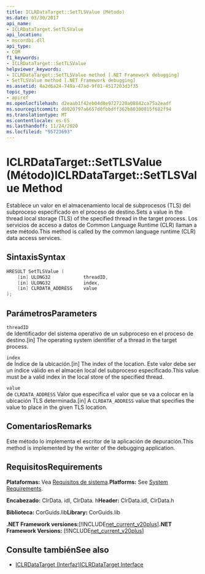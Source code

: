 ```yaml
---
title: ICLRDataTarget::SetTLSValue (Método)
ms.date: 03/30/2017
api_name:
- ICLRDataTarget.SetTLSValue
api_location:
- mscordbi.dll
api_type:
- COM
f1_keywords:
- ICLRDataTarget::SetTLSValue
helpviewer_keywords:
- ICLRDataTarget::SetTLSValue method [.NET Framework debugging]
- SetTLSValue method [.NET Framework debugging]
ms.assetid: 4a2d6a24-749a-47ad-9f01-4517203d3f35
topic_type:
- apiref
ms.openlocfilehash: d2eaab1f42eb04d8e9727220a08842ca75a2eadf
ms.sourcegitcommit: d8020797a6657d0fbbdff362b80300815f682f94
ms.translationtype: MT
ms.contentlocale: es-ES
ms.lasthandoff: 11/24/2020
ms.locfileid: "95723693"
---
```

# <a name="iclrdatatargetsettlsvalue-method"></a><span data-ttu-id="b21c9-102">ICLRDataTarget::SetTLSValue (Método)</span><span class="sxs-lookup"><span data-stu-id="b21c9-102">ICLRDataTarget::SetTLSValue Method</span></span>

<span data-ttu-id="b21c9-103">Establece un valor en el almacenamiento local de subprocesos (TLS) del subproceso especificado en el proceso de destino.</span><span class="sxs-lookup"><span data-stu-id="b21c9-103">Sets a value in the thread local storage (TLS) of the specified thread in the target process.</span></span> <span data-ttu-id="b21c9-104">Los servicios de acceso a datos de Common Language Runtime (CLR) llaman a este método.</span><span class="sxs-lookup"><span data-stu-id="b21c9-104">This method is called by the common language runtime (CLR) data access services.</span></span>  
  
## <a name="syntax"></a><span data-ttu-id="b21c9-105">Sintaxis</span><span class="sxs-lookup"><span data-stu-id="b21c9-105">Syntax</span></span>  
  
```cpp  
HRESULT SetTLSValue (  
    [in] ULONG32            threadID,  
    [in] ULONG32            index,  
    [in] CLRDATA_ADDRESS    value  
);  
```  
  
## <a name="parameters"></a><span data-ttu-id="b21c9-106">Parámetros</span><span class="sxs-lookup"><span data-stu-id="b21c9-106">Parameters</span></span>  

 `threadID`  
 <span data-ttu-id="b21c9-107">de Identificador del sistema operativo de un subproceso en el proceso de destino.</span><span class="sxs-lookup"><span data-stu-id="b21c9-107">[in] The operating system identifier of a thread in the target process.</span></span>  
  
 `index`  
 <span data-ttu-id="b21c9-108">de Índice de la ubicación.</span><span class="sxs-lookup"><span data-stu-id="b21c9-108">[in] The index of the location.</span></span> <span data-ttu-id="b21c9-109">Este valor debe ser un índice válido en el almacén local del subproceso especificado.</span><span class="sxs-lookup"><span data-stu-id="b21c9-109">This value must be a valid index in the local store of the specified thread.</span></span>  
  
 `value`  
 <span data-ttu-id="b21c9-110">de `CLRDATA_ADDRESS` Valor que especifica el valor que se va a colocar en la ubicación TLS determinada.</span><span class="sxs-lookup"><span data-stu-id="b21c9-110">[in] A `CLRDATA_ADDRESS` value that specifies the value to place in the given TLS location.</span></span>  
  
## <a name="remarks"></a><span data-ttu-id="b21c9-111">Comentarios</span><span class="sxs-lookup"><span data-stu-id="b21c9-111">Remarks</span></span>  

 <span data-ttu-id="b21c9-112">Este método lo implementa el escritor de la aplicación de depuración.</span><span class="sxs-lookup"><span data-stu-id="b21c9-112">This method is implemented by the writer of the debugging application.</span></span>  
  
## <a name="requirements"></a><span data-ttu-id="b21c9-113">Requisitos</span><span class="sxs-lookup"><span data-stu-id="b21c9-113">Requirements</span></span>  

 <span data-ttu-id="b21c9-114">**Plataformas:** Vea [Requisitos de sistema](../../get-started/system-requirements.md).</span><span class="sxs-lookup"><span data-stu-id="b21c9-114">**Platforms:** See [System Requirements](../../get-started/system-requirements.md).</span></span>  
  
 <span data-ttu-id="b21c9-115">**Encabezado:** ClrData. idl, ClrData. h</span><span class="sxs-lookup"><span data-stu-id="b21c9-115">**Header:** ClrData.idl, ClrData.h</span></span>  
  
 <span data-ttu-id="b21c9-116">**Biblioteca:** CorGuids.lib</span><span class="sxs-lookup"><span data-stu-id="b21c9-116">**Library:** CorGuids.lib</span></span>  
  
 <span data-ttu-id="b21c9-117">**.NET Framework versiones:**[!INCLUDE[net_current_v20plus](../../../../includes/net-current-v20plus-md.md)]</span><span class="sxs-lookup"><span data-stu-id="b21c9-117">**.NET Framework Versions:** [!INCLUDE[net_current_v20plus](../../../../includes/net-current-v20plus-md.md)]</span></span>  
  
## <a name="see-also"></a><span data-ttu-id="b21c9-118">Consulte también</span><span class="sxs-lookup"><span data-stu-id="b21c9-118">See also</span></span>

- [<span data-ttu-id="b21c9-119">ICLRDataTarget (Interfaz)</span><span class="sxs-lookup"><span data-stu-id="b21c9-119">ICLRDataTarget Interface</span></span>](iclrdatatarget-interface.md)
